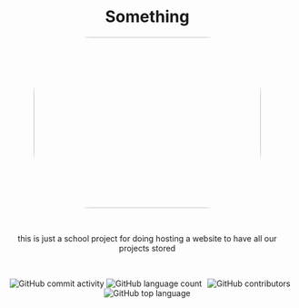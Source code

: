 <h1 align="center">
  Something
</h1>
<p align="center">
  <img style="border-radius: 100px;" width="400px" height="300px" src="https://media.newyorker.com/photos/59095bb86552fa0be682d9d0/master/pass/Monkey-Selfie.jpg"></img>
</p>
<br>
<p align="center">
  this is just a school project for doing hosting a website to have all our projects stored
</p>
<br>
<p align="center">
  <img alt="GitHub commit activity" src="https://img.shields.io/github/commit-activity/w/epic-person-on/Something"> <img style="float:right" alt="GitHub contributors" src="https://img.shields.io/github/contributors/epic-person-on/Something"> <img alt="GitHub language count" src="https://img.shields.io/github/languages/count/epic-person-on/Something"> <img alt="GitHub top language" src="https://img.shields.io/github/languages/top/epic-person-on/Something">
</p>


